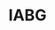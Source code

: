 ---
layout: sub-page
title: IABG
category: showcases
summary: "Knowledge Management System and Data Mining Tools"
---